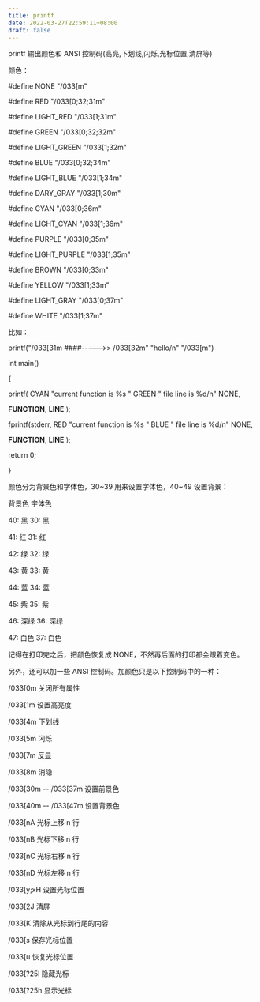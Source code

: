 ```yaml
---
title: printf
date: 2022-03-27T22:59:11+08:00
draft: false
---
```


printf 输出颜色和 ANSI 控制码(高亮,下划线,闪烁,光标位置,清屏等)

颜色：

#define NONE "/033[m"

#define RED "/033[0;32;31m"

#define LIGHT_RED "/033[1;31m"

#define GREEN "/033[0;32;32m"

#define LIGHT_GREEN "/033[1;32m"

#define BLUE "/033[0;32;34m"

#define LIGHT_BLUE "/033[1;34m"

#define DARY_GRAY "/033[1;30m"

#define CYAN "/033[0;36m"

#define LIGHT_CYAN "/033[1;36m"

#define PURPLE "/033[0;35m"

#define LIGHT_PURPLE "/033[1;35m"

#define BROWN "/033[0;33m"

#define YELLOW "/033[1;33m"

#define LIGHT_GRAY "/033[0;37m"

#define WHITE "/033[1;37m"

比如：

printf("/033[31m ####-----&gt;&gt; /033[32m" "hello/n" "/033[m")

int main()

{

printf( CYAN "current function is %s " GREEN " file line is %d/n" NONE,

**FUNCTION**, **LINE** );

fprintf(stderr, RED "current function is %s " BLUE " file line is %d/n" NONE,

**FUNCTION**, **LINE** );

return 0;

}

颜色分为背景色和字体色，30~39 用来设置字体色，40~49 设置背景：

背景色 字体色

40: 黑 30: 黑

41: 红 31: 红

42: 绿 32: 绿

43: 黄 33: 黄

44: 蓝 34: 蓝

45: 紫 35: 紫

46: 深绿 36: 深绿

47: 白色 37: 白色

记得在打印完之后，把颜色恢复成 NONE，不然再后面的打印都会跟着变色。

另外，还可以加一些 ANSI 控制码。加颜色只是以下控制码中的一种：

/033[0m 关闭所有属性

/033[1m 设置高亮度

/033[4m 下划线

/033[5m 闪烁

/033[7m 反显

/033[8m 消隐

/033[30m -- /033[37m 设置前景色

/033[40m -- /033[47m 设置背景色

/033[nA 光标上移 n 行

/033[nB 光标下移 n 行

/033[nC 光标右移 n 行

/033[nD 光标左移 n 行

/033[y;xH 设置光标位置

/033[2J 清屏

/033[K 清除从光标到行尾的内容

/033[s 保存光标位置

/033[u 恢复光标位置

/033[?25l 隐藏光标

/033[?25h 显示光标
